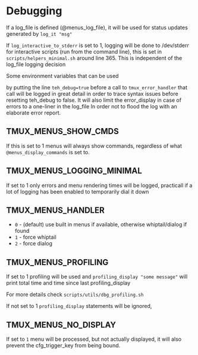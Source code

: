 # Debugging

If a log_file is defined (@menus_log_file), it will be used for status updates
generated by `log_it "msg"`

If `log_interactive_to_stderr` is set to 1, logging will be done to /dev/stderr
for interactive scripts (run from the command line), this is set in
`scripts/helpers_minimal.sh` around line 365. This is independent
of the log_file logging decision

Some environment variables that can be used

by putting the line `teh_debug=true` before a call to `tmux_error_handler` that
call will be logged in great detail in order to trace syntax issues before resetting
teh_debug to false.
It will also limit the error_display in case of errors to a one-liner in the log_file
In order not to flood the log with an elaborate error report.

## TMUX_MENUS_SHOW_CMDS

If this is set to 1 menus will always show commands, regardless of what
`@menus_display_commands` is set to.

## TMUX_MENUS_LOGGING_MINIMAL

If set to 1 only errors and menu rendering times will be logged, practicall if
a lot of logging has been enabled to temporarily dial it down

## TMUX_MENUS_HANDLER

- `0` - (default) use built in menus if available, otherwise whiptail/dialog if found
- `1` - force whiptail
- `2` - force dialog

## TMUX_MENUS_PROFILING

If set to 1 profiling will be used and `profiling_display "some message"`
will print total time and time since last profiling_display

For more details check `scripts/utils/dbg_profiling.sh`

If not set to 1 `profiling_display` statements will be ignored,

## TMUX_MENUS_NO_DISPLAY

If set to `1` menu will be processed, but not actually displayed, it will also
prevent the cfg_trigger_key from being bound.
